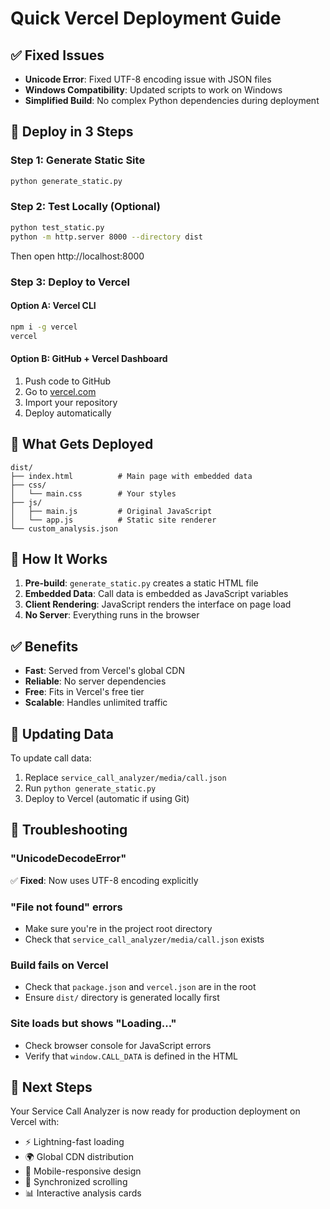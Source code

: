 # Quick Vercel Deployment Guide

## ✅ Fixed Issues
- **Unicode Error**: Fixed UTF-8 encoding issue with JSON files
- **Windows Compatibility**: Updated scripts to work on Windows
- **Simplified Build**: No complex Python dependencies during deployment

## 🚀 Deploy in 3 Steps

### Step 1: Generate Static Site
```bash
python generate_static.py
```

### Step 2: Test Locally (Optional)
```bash
python test_static.py
python -m http.server 8000 --directory dist
```
Then open http://localhost:8000

### Step 3: Deploy to Vercel

#### Option A: Vercel CLI
```bash
npm i -g vercel
vercel
```

#### Option B: GitHub + Vercel Dashboard
1. Push code to GitHub
2. Go to [vercel.com](https://vercel.com)
3. Import your repository
4. Deploy automatically

## 📁 What Gets Deployed

```
dist/
├── index.html          # Main page with embedded data
├── css/
│   └── main.css        # Your styles
├── js/
│   ├── main.js         # Original JavaScript
│   └── app.js          # Static site renderer
└── custom_analysis.json
```

## 🔧 How It Works

1. **Pre-build**: `generate_static.py` creates a static HTML file
2. **Embedded Data**: Call data is embedded as JavaScript variables
3. **Client Rendering**: JavaScript renders the interface on page load
4. **No Server**: Everything runs in the browser

## ✅ Benefits

- **Fast**: Served from Vercel's global CDN
- **Reliable**: No server dependencies
- **Free**: Fits in Vercel's free tier
- **Scalable**: Handles unlimited traffic

## 🔄 Updating Data

To update call data:
1. Replace `service_call_analyzer/media/call.json`
2. Run `python generate_static.py`
3. Deploy to Vercel (automatic if using Git)

## 🐛 Troubleshooting

### "UnicodeDecodeError"
✅ **Fixed**: Now uses UTF-8 encoding explicitly

### "File not found" errors
- Make sure you're in the project root directory
- Check that `service_call_analyzer/media/call.json` exists

### Build fails on Vercel
- Check that `package.json` and `vercel.json` are in the root
- Ensure `dist/` directory is generated locally first

### Site loads but shows "Loading..."
- Check browser console for JavaScript errors
- Verify that `window.CALL_DATA` is defined in the HTML

## 🎯 Next Steps

Your Service Call Analyzer is now ready for production deployment on Vercel with:
- ⚡ Lightning-fast loading
- 🌍 Global CDN distribution  
- 📱 Mobile-responsive design
- 🔄 Synchronized scrolling
- 📊 Interactive analysis cards